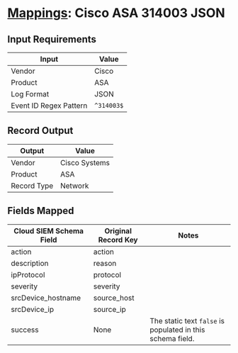 # [Mappings](README.md): Cisco ASA 314003 JSON

## Input Requirements

|Input|Value|
|-----|-----|
|Vendor|Cisco|
|Product|ASA|
|Log Format|JSON|
|Event ID Regex Pattern|`^314003$`|

## Record Output

|Output|Value|
|------|-----|
|Vendor|Cisco Systems|
|Product|ASA|
|Record Type|Network|

## Fields Mapped

|Cloud SIEM Schema Field|Original Record Key|Notes|
|-----------------------|-------------------|-----|
|action|action||
|description|reason||
|ipProtocol|protocol||
|severity|severity||
|srcDevice_hostname|source_host||
|srcDevice_ip|source_ip||
|success|None|The static text `false` is populated in this schema field.|

